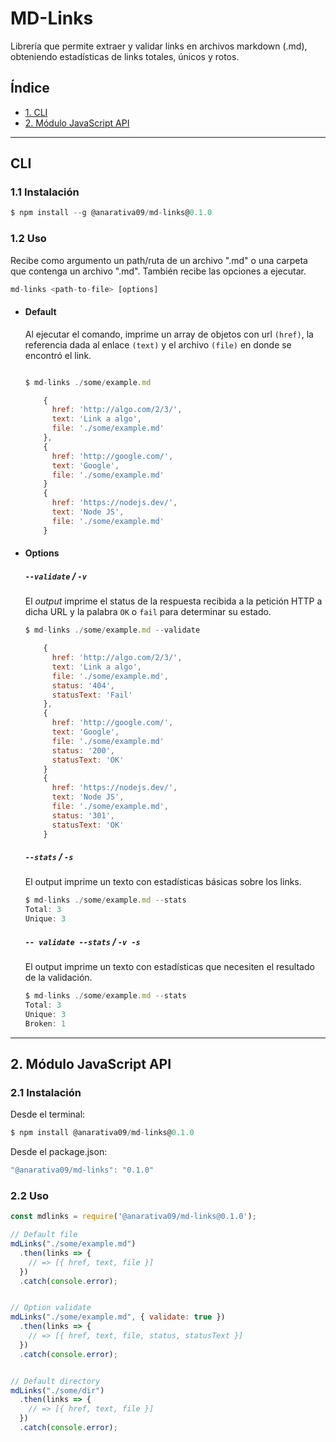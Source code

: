 # MD-Links

Librería que permite extraer y validar links en archivos markdown (.md), obteniendo estadísticas de links totales, únicos y rotos.

## Índice

* [1. CLI](1-cli)
* [2. Módulo JavaScript API](2-módulo-javascript-api)

---
## CLI
### 1.1 Instalación

``` js
$ npm install --g @anarativa09/md-links@0.1.0
```

### 1.2 Uso
Recibe como argumento un path/ruta de un archivo ".md" o una carpeta que contenga un archivo ".md". También recibe las opciones a ejecutar.

```js
md-links <path-to-file> [options]
```
- #### Default

  Al ejecutar el comando, imprime un array de objetos con url `(href)`, la referencia dada al enlace `(text)` y  el archivo `(file)` en donde se encontró el link.

  ```js

  $ md-links ./some/example.md

      {
        href: 'http://algo.com/2/3/',
        text: 'Link a algo',
        file: './some/example.md'
      },
      {
        href: 'http://google.com/',
        text: 'Google',
        file: './some/example.md'
      }
      {
        href: 'https://nodejs.dev/',
        text: 'Node JS',
        file: './some/example.md'
      }
  ```

- #### Options

  ##### `--validate` / `-v`
  El _output_ imprime el status de la respuesta recibida a la petición HTTP a dicha URL y la palabra `OK` o `fail` para determinar su estado.

  ```js
  $ md-links ./some/example.md --validate

      {
        href: 'http://algo.com/2/3/',
        text: 'Link a algo',
        file: './some/example.md',
        status: '404',
        statusText: 'Fail'
      },
      {
        href: 'http://google.com/',
        text: 'Google',
        file: './some/example.md'
        status: '200',
        statusText: 'OK'
      }
      {
        href: 'https://nodejs.dev/',
        text: 'Node JS',
        file: './some/example.md',
        status: '301',
        statusText: 'OK'
      }
    ```

  ##### `--stats` / `-s`
  El output imprime un texto con estadísticas básicas sobre los links.

  ```js
  $ md-links ./some/example.md --stats
  Total: 3
  Unique: 3
  ```

  ##### `-- validate --stats` / `-v -s`
  El output imprime un texto con estadísticas que necesiten el resultado de la validación.

  ```js
  $ md-links ./some/example.md --stats
  Total: 3
  Unique: 3
  Broken: 1
  ```
---
## 2. Módulo JavaScript API

### 2.1 Instalación

Desde el terminal:
``` js
$ npm install @anarativa09/md-links@0.1.0
```
Desde el package.json:
  ``` js
  "@anarativa09/md-links": "0.1.0"
  ```

### 2.2 Uso

```js
const mdlinks = require('@anarativa09/md-links@0.1.0');

// Default file
mdLinks("./some/example.md")
  .then(links => {
    // => [{ href, text, file }]
  })
  .catch(console.error);


// Option validate
mdLinks("./some/example.md", { validate: true })
  .then(links => {
    // => [{ href, text, file, status, statusText }]
  })
  .catch(console.error);


// Default directory
mdLinks("./some/dir")
  .then(links => {
    // => [{ href, text, file }]
  })
  .catch(console.error);
```
